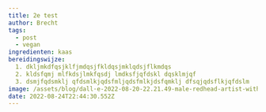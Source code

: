 ```yaml
---
title: 2e test
author: Brecht
tags:
  - post
  - vegan
ingredienten: kaas
bereidingswijze:
  1. dkljmkdfqsjklfjmdqsjfkldqsjmklqdsjflkmdqs
  2. kldsfqmj mlfkdsjlmkfqsdj lmdksfjqfdskl dqsklmjqf
  3. dsmjfqdsmklj qfdsmlkjqdsfmljqdsfmlkjdsfqmklj dfsqjqdsflkjqfdslm
image: /assets/blog/dall·e-2022-08-20-22.21.49-male-redhead-artist-with-medium-long-curly-hair-behind-his-pc-.png
date: 2022-08-24T22:44:30.552Z
---
```

